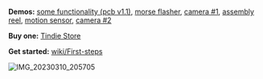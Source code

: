 **Demos:** [some functionality (pcb v1.1)](https://youtu.be/KbBgIg76SMw), [morse flasher](https://www.youtube.com/watch?v=6wbYGG_hJaY), [camera #1](https://www.tiktok.com/@erwinried/video/7210890140896595205), [assembly reel](https://www.tiktok.com/@erwinried/video/7209337667656469765), [motion sensor](https://www.tiktok.com/@erwinried/video/7198635018200141061), [camera #2](https://www.tiktok.com/@erwinried/video/7194596683051764998)

**Buy one:** [Tindie Store](https://www.tindie.com/stores/eried/)

**Get started:** [wiki/First-steps](https://github.com/eried/flipperzero-mayhem/wiki/First-steps)

![IMG_20230310_205705](https://user-images.githubusercontent.com/1091420/224445146-91255a49-c85f-4463-8a26-70887bbac381.jpg)

